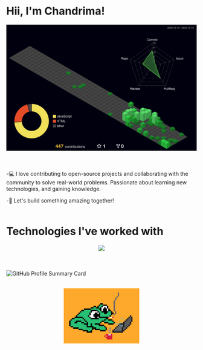 # Hii, I'm Chandrima!

<div align="center">
  <img src="profile-3d-contrib/profile-night-green.svg" alt="me" width="700px">
</div>

<br/>
<br/>

-💻 I love contributing to open-source projects and collaborating with the community to solve real-world problems. Passionate about learning new technologies, and gaining knowledge.

-🌟 Let's build something amazing together!
<br/>
<br/>

# Technologies I've worked with
<div align="center">
  <a href="https://skillicons.dev">
    <img src="https://skillicons.dev/icons?i=git,github,webstorm,html,css,js,react,next,tailwind,bootstrap,vercel,express,nodejs,mui,npm,vite,postgres,python,pycharm,java,c,figma,selenium,vscode,windows,powershell,mongo,vim" />
  </a>
</div>

<br/>
<br/>

![GitHub Profile Summary Card](./profile-summary-card-output/0-profile-details.svg)

<br/>
<div align="center">
  <img src="./froggy.gif" alt="me" width="200px">
</div>





